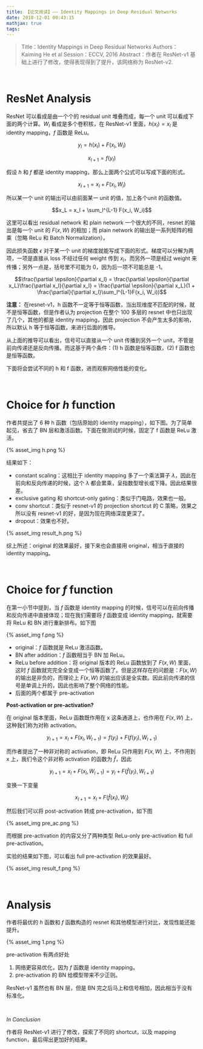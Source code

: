 ```yaml
---
title: 【论文阅读】—— Identity Mappings in Deep Residual Networks
date: 2018-12-01 00:43:15
mathjax: true
tags:
---
```



> Title：Identity Mappings in Deep Residual Networks
> Authors：Kaiming He et al
> Session：ECCV, 2016
> Abstract：作者在 ResNet-v1 基础上进行了修改，使得表现得到了提升，该网络称为 ResNet-v2.



<!-- more -->

<br>

# ResNet Analysis 

ResNet 可以看成是由一个个的 residual unit 堆叠而成，每一个 unit 可以看成下面的两个计算。$W_l$ 看成是多个卷积核，在 ResNet-v1 里面，$h(x_l) = x_l$ 是 identity mapping，$f$ 函数是 ReLu。

$$y_l = h(x_l) + F(x_l, W_l)$$

$$x_{l+1} = f(y_l)$$

假设 $h$ 和 $f$ 都是 identity mapping，那么上面两个公式可以写成下面的形式。

$$x_{l+1} = x_l + F(x_l, W_l)$$

所以某一个 unit 的输出可以由前面某一 unit 的值，加上各个unit 的函数值。

$$x_L = x_l + \sum_l^{L-1} F(x_i, W_i)$$

这里可以看出 residual network 和 plain network 一个很大的不同，resnet 的输出是每一个 unit 的 $F(x, W)$ 的相加；而 plain network 的输出是一系列矩阵的相乘（忽略 ReLu 和 Batch Normalization）。

因此损失函数 $\epsilon$ 对于某一个 unit 的梯度就能写成下面的形式。梯度可以分解为两项，一项是直接从 loss 不经过任何 weight 传到 $x_l$，而另外一项是经过 weight 来传播；另外一点是，括号里不可能为 0，因为后一项不可能总是 -1。

$$\frac{\partial \epsilon}{\partial x_l} = \frac{\partial \epsilon}{\partial x_L}\frac{\partial x_l}{\partial x_l} = \frac{\partial \epsilon}{\partial x_L}(1 + \frac{\partial}{\partial x_l}\sum_l^{L-1}F(x_i, W_i))$$ 

**注意：** 在resnet-v1，h 函数不一定等于恒等函数，当出现维度不匹配的时候，就不是恒等函数，但是作者认为 projection 在整个 100 多层的 resnet 中也只出现了几个，其他的都是 identity mapping，因此 projection 不会产生太多的影响，所以默认 h 等于恒等函数，来进行后面的推导。

从上面的推导可以看出，信号可以直接从一个 unit 传播到另外一个 unit，不管是前向传递还是反向传播。而这基于两个条件：(1) h 函数是恒等函数，(2) f 函数也是恒等函数。

下面将会尝试不同的 h 和 f 函数，进而观察网络性能的变化。

<br>

# Choice for $h$ function

作者共提出了 6 种 h 函数（包括原始的 identity mapping），如下图。为了简单起见，省去了 BN 层和激活函数。下面在做测试的时候，固定了 f 函数是 ReLu 激活。

{% asset_img h.png %}

结果如下：

- constant scaling：这相比于 identity mapping 多了一个乘法算子 $\lambda$，因此在前向和反向传递的时候，这个 $\lambda$ 都会累乘，呈指数型增长或下降。因此结果很差。
- exclusive gating 和 shortcut-only gating：类似于门电路，效果也一般。
- conv shortcut：类似于 resnet-v1 的 projection shortcut 的 C 策略，效果之所以没有 resnet-v1 的好，是因为现在网络深度更深了。
- dropout：效果也不好。

{% asset_img result_h.png %}

综上所述：original 的效果最好，接下来也会直接用 original，相当于直接的 identity mapping。

<br>

# Choice for $f$ function

在第一小节中提到，当 $f$ 函数是 identity mapping 的时候，信号可以在前向传播和反向传递中直接体现；现在我们需要将 $f$ 函数变成 identity mapping，就需要将 ReLu 和 BN 进行重新排布。如下图

{% asset_img f.png %}

- original：$f$ 函数就是 ReLu 激活函数。
- BN after addition：$f$ 函数相当于 BN 加 ReLu。
- ReLu before addition：将 original 版本的 ReLu 函数放到了 $F(x,W)$ 里面，这时 $f$ 函数就完完全全变成一个恒等函数了。但是这样存在的问题是：$F(x,W)$ 的输出是非负的，而理论上 $F(x,W)$ 的输出应该是全实数。因此前向传递的信号是单调上升的，因此也影响了整个网络的性能。
- 后面的两个都属于 pre-activation

**Post-activation or pre-activation?** 

在 original 版本里面，ReLu 函数既作用在 x 这条通道上，也作用在 $F(x,W)$ 上，这种我们称为对称 activation。

$$y_{l+1} = x_l + F(x_l, W_{l+1}) = f(y_l) + F(f(y_l), W_{l+1})$$ 

而作者提出了一种非对称的 activation，即 ReLu 只作用到 $F(x,W)$ 上，不作用到 x 上，我们令这个非对称 activation 的函数为 $\hat{f}$，因此

$$y_{l+1} = x_l + F(x_l, W_{l+1}) = y_l + F(\hat{f}(y_l), W_{l+1})$$

变换一下变量

$$x_{l+1} = x_l + F(\hat{f}(x_l),W_l)$$

然后我们可以将 post-activation 转成 pre-activation，如下图

{% asset_img pre_ac.png %}

而根据 pre-activation 的内容又分了两种类型 ReLu-only pre-activation 和 full pre-activation。

实验的结果如下图，可以看出 full pre-activation 的效果最好。

{% asset_img result_f.png %}

<br>

# Analysis

作者将最优的 $h$ 函数和 $f$ 函数构造的 resnet 和其他模型进行对比，发现性能还能提升。

{% asset_img 1.png %}

pre-activation 有两点好处

1. 网络更容易优化，因为 $f$ 函数是 identity mapping。
2. pre-activation 的 BN 给模型带来不少正则。

ResNet-v1 虽然也有 BN 层，但是 BN 完之后马上和信号相加，因此相当于没有标准化。

<br>

*In Conclusion*

作者将 ResNet-v1 进行了修改，探索了不同的 shortcut，以及 mapping function，最后得出更加好的结果。


<br>